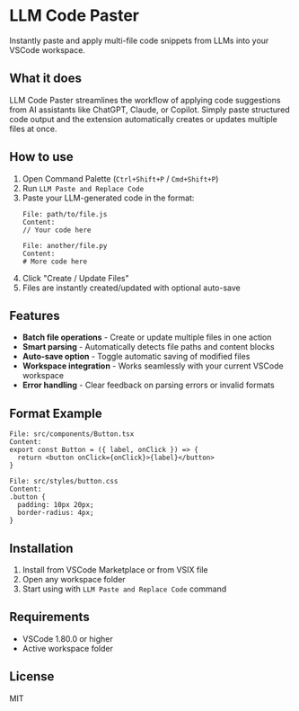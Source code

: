 # LLM Code Paster

Instantly paste and apply multi-file code snippets from LLMs into your VSCode workspace.

## What it does

LLM Code Paster streamlines the workflow of applying code suggestions from AI assistants like ChatGPT, Claude, or Copilot. Simply paste structured code output and the extension automatically creates or updates multiple files at once.

## How to use

1. Open Command Palette (`Ctrl+Shift+P` / `Cmd+Shift+P`)
2. Run `LLM Paste and Replace Code`
3. Paste your LLM-generated code in the format:
   ```
   File: path/to/file.js
   Content:
   // Your code here

   File: another/file.py
   Content:
   # More code here
   ```
4. Click "Create / Update Files"
5. Files are instantly created/updated with optional auto-save

## Features

- **Batch file operations** - Create or update multiple files in one action
- **Smart parsing** - Automatically detects file paths and content blocks
- **Auto-save option** - Toggle automatic saving of modified files
- **Workspace integration** - Works seamlessly with your current VSCode workspace
- **Error handling** - Clear feedback on parsing errors or invalid formats

## Format Example

```
File: src/components/Button.tsx
Content:
export const Button = ({ label, onClick }) => {
  return <button onClick={onClick}>{label}</button>
}

File: src/styles/button.css
Content:
.button {
  padding: 10px 20px;
  border-radius: 4px;
}
```

## Installation

1. Install from VSCode Marketplace or from VSIX file
2. Open any workspace folder
3. Start using with `LLM Paste and Replace Code` command

## Requirements

- VSCode 1.80.0 or higher
- Active workspace folder

## License

MIT